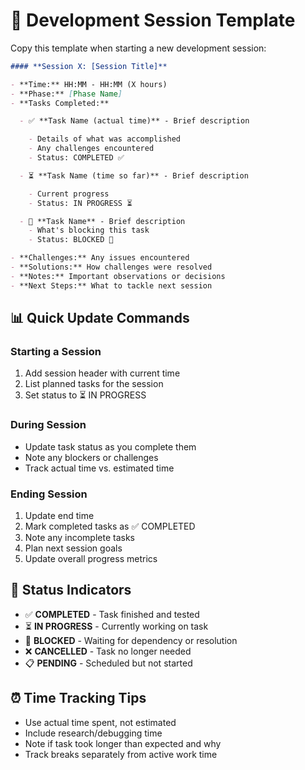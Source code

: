# 📝 Development Session Template

Copy this template when starting a new development session:

```markdown
#### **Session X: [Session Title]**

- **Time:** HH:MM - HH:MM (X hours)
- **Phase:** [Phase Name]
- **Tasks Completed:**

  - ✅ **Task Name (actual time)** - Brief description

    - Details of what was accomplished
    - Any challenges encountered
    - Status: COMPLETED ✅

  - ⏳ **Task Name (time so far)** - Brief description

    - Current progress
    - Status: IN PROGRESS ⏳

  - 🔄 **Task Name** - Brief description
    - What's blocking this task
    - Status: BLOCKED 🔄

- **Challenges:** Any issues encountered
- **Solutions:** How challenges were resolved
- **Notes:** Important observations or decisions
- **Next Steps:** What to tackle next session
```

## 📊 **Quick Update Commands**

### **Starting a Session**

1. Add session header with current time
2. List planned tasks for the session
3. Set status to ⏳ IN PROGRESS

### **During Session**

- Update task status as you complete them
- Note any blockers or challenges
- Track actual time vs. estimated time

### **Ending Session**

1. Update end time
2. Mark completed tasks as ✅ COMPLETED
3. Note any incomplete tasks
4. Plan next session goals
5. Update overall progress metrics

## 🎯 **Status Indicators**

- ✅ **COMPLETED** - Task finished and tested
- ⏳ **IN PROGRESS** - Currently working on task
- 🔄 **BLOCKED** - Waiting for dependency or resolution
- ❌ **CANCELLED** - Task no longer needed
- 📋 **PENDING** - Scheduled but not started

## ⏰ **Time Tracking Tips**

- Use actual time spent, not estimated
- Include research/debugging time
- Note if task took longer than expected and why
- Track breaks separately from active work time
